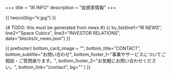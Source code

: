 +++
title = "IR INFO"
description = "投資家情報"
+++

{{ twocol(bg="ir.jpg") }}

{# TODO: this must be generated from news #}
{{ kv_list(line1="IR NEWS", line2="Space Cubics", line3="INVESTOR RELATIONS", data="blocks/ir_news.json") }}

{{ prefooter(
	bottom_card_image = "",
	bottom_title="CONTACT",
	bottom_subtitle="お問い合わせ",
	bottom_footer_1="事業やサービスについてご相談・ご質問承ります。",
	bottom_footer_2="お気軽にお問い合わせください。",
	bottom_link="/contact",
	bg=""
) }}
